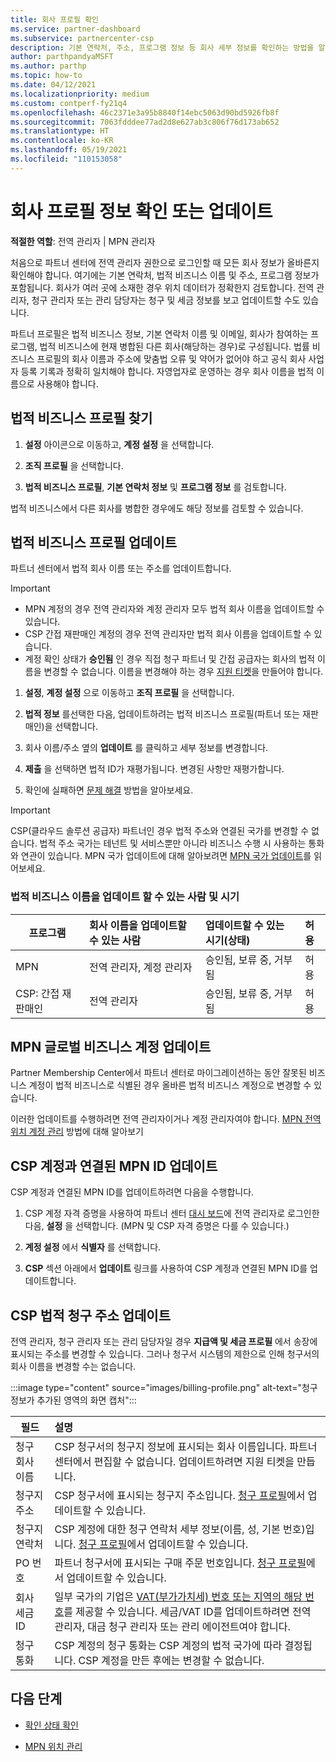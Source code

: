 ```yaml
---
title: 회사 프로필 확인
ms.service: partner-dashboard
ms.subservice: partnercenter-csp
description: 기본 연락처, 주소, 프로그램 정보 등 회사 세부 정보를 확인하는 방법을 알아봅니다. 또한 법률 및 청구 주소를 업데이트할 수 있습니다.
author: parthpandyaMSFT
ms.author: parthp
ms.topic: how-to
ms.date: 04/12/2021
ms.localizationpriority: medium
ms.custom: contperf-fy21q4
ms.openlocfilehash: 46c2371e3a95b8840f14ebc5063d90bd5926fb8f
ms.sourcegitcommit: 7063fdddee77ad2d8e627ab3c806f76d173ab652
ms.translationtype: HT
ms.contentlocale: ko-KR
ms.lasthandoff: 05/19/2021
ms.locfileid: "110153058"
---
```

# <a name="verify-or-update-your-company-profile-information"></a>회사 프로필 정보 확인 또는 업데이트 

**적절한 역할**: 전역 관리자 | MPN 관리자

처음으로 파트너 센터에 전역 관리자 권한으로 로그인할 때 모든 회사 정보가 올바른지 확인해야 합니다. 여기에는 기본 연락처, 법적 비즈니스 이름 및 주소, 프로그램 정보가 포함됩니다. 회사가 여러 곳에 소재한 경우 위치 데이터가 정확한지 검토합니다. 전역 관리자, 청구 관리자 또는 관리 담당자는 청구 및 세금 정보를 보고 업데이트할 수도 있습니다.

파트너 프로필은 법적 비즈니스 정보, 기본 연락처 이름 및 이메일, 회사가 참여하는 프로그램, 법적 비즈니스에 현재 병합된 다른 회사(해당하는 경우)로 구성됩니다. 법률 비즈니스 프로필의 회사 이름과 주소에 맞춤법 오류 및 약어가 없어야 하고 공식 회사 사업자 등록 기록과 정확히 일치해야 합니다. 자영업자로 운영하는 경우 회사 이름을 법적 이름으로 사용해야 합니다.


## <a name="locate-the-legal-business-profile"></a>법적 비즈니스 프로필 찾기

1. **설정** 아이콘으로 이동하고, **계정 설정** 을 선택합니다.
 
1. **조직 프로필** 을 선택합니다. 

2. **법적 비즈니스 프로필**, **기본 연락처 정보** 및 **프로그램 정보** 를 검토합니다.

법적 비즈니스에서 다른 회사를 병합한 경우에도 해당 정보를 검토할 수 있습니다. 

## <a name="update-your-legal-business-profile"></a>법적 비즈니스 프로필 업데이트 

파트너 센터에서 법적 회사 이름 또는 주소를 업데이트합니다.

>[!Important]
>- MPN 계정의 경우 전역 관리자와 계정 관리자 모두 법적 회사 이름을 업데이트할 수 있습니다.
>- CSP 간접 재판매인 계정의 경우 전역 관리자만 법적 회사 이름을 업데이트할 수 있습니다. 
>- 계정 확인 상태가 **승인됨** 인 경우 직접 청구 파트너 및 간접 공급자는 회사의 법적 이름을 변경할 수 없습니다. 이름을 변경해야 하는 경우 [지원 티켓](https://partner.microsoft.com/dashboard/support/servicerequests/create?stage=2&topicid=eb74583c-61b3-2124-bffc-00920e0ae772)을 만들어야 합니다.



1. **설정**, **계정 설정** 으로 이동하고 **조직 프로필** 을 선택합니다.

2. **법적 정보** 를선택한 다음, 업데이트하려는 법적 비즈니스 프로필(파트너 또는 재판매인)을 선택합니다.

1. 회사 이름/주소 옆의 **업데이트** 를 클릭하고 세부 정보를 변경합니다.
 
1. **제출** 을 선택하면 법적 ID가 재평가됩니다. 변경된 사항만 재평가합니다.

1. 확인에 실패하면 [문제 해결](verification-responses.md) 방법을 알아보세요.

>[!Important]
>CSP(클라우드 솔루션 공급자) 파트너인 경우 법적 주소와 연결된 국가를 변경할 수 없습니다. 법적 주소 국가는 테넌트 및 서비스뿐만 아니라 비즈니스 수행 시 사용하는 통화와 연관이 있습니다. MPN 국가 업데이트에 대해 알아보려면 [MPN 국가 업데이트](manage-locations.md#change-country-of-partner-global-account)를 읽어보세요.


### <a name="who-can-update-legal-business-name-and-when"></a>법적 비즈니스 이름을 업데이트 할 수 있는 사람 및 시기

|**프로그램**|**회사 이름을 업데이트할 수 있는 사람**|**업데이트할 수 있는 시기(상태)**|**허용**|
|---------------------|:-------------------------------|:------------|:-----------------|
MPN|전역 관리자, 계정 관리자|승인됨, 보류 중, 거부됨| 허용|
|CSP: 간접 재판매인|전역 관리자|승인됨, 보류 중, 거부됨| 허용|


## <a name="update-your-mpn-global-business-account"></a>MPN 글로벌 비즈니스 계정 업데이트

Partner Membership Center에서 파트너 센터로 마이그레이션하는 동안 잘못된 비즈니스 계정이 법적 비즈니스로 식별된 경우 올바른 법적 비즈니스 계정으로 변경할 수 있습니다.

이러한 업데이트를 수행하려면 전역 관리자이거나 계정 관리자여야 합니다. [MPN 전역 위치 계정 관리](manage-locations.md) 방법에 대해 알아보기


## <a name="update-your-mpn-id-associated-with-your-csp-account"></a>CSP 계정과 연결된 MPN ID 업데이트

CSP 계정과 연결된 MPN ID를 업데이트하려면 다음을 수행합니다.

1. CSP 계정 자격 증명을 사용하여 파트너 센터 [대시 보드](https://partner.microsoft.com/dashboard/home)에 전역 관리자로 로그인한 다음, **설정** 을 선택합니다. (MPN 및 CSP 자격 증명은 다를 수 있습니다.)
 
1. **계정 설정** 에서 **식별자** 를 선택합니다.

1. **CSP** 섹션 아래에서 **업데이트** 링크를 사용하여 CSP 계정과 연결된 MPN ID를 업데이트합니다. 


## <a name="update-your-csp-legal-billing-address"></a>CSP 법적 청구 주소 업데이트

전역 관리자, 청구 관리자 또는 관리 담당자일 경우 **지급액 및 세금 프로필** 에서 송장에 표시되는 주소를 변경할 수 있습니다. 그러나 청구서 시스템의 제한으로 인해 청구서의 회사 이름을 변경할 수는 없습니다.

:::image type="content" source="images/billing-profile.png" alt-text="청구 정보가 추가된 영역의 화면 캡처":::

|**필드**  |**설명**|  
|---------------------|:------------------|
|청구 회사 이름|CSP 청구서의 청구지 정보에 표시되는 회사 이름입니다.  파트너 센터에서 편집할 수 없습니다.  업데이트하려면 지원 티켓을 만듭니다.|
|청구지 주소|CSP 청구서에 표시되는 청구지 주소입니다. [청구 프로필](https://partner.microsoft.com/dashboard/account/v3/accountsettings/billingprofile#commercial)에서 업데이트할 수 있습니다.|
|청구지 연락처|CSP 계정에 대한 청구 연락처 세부 정보(이름, 성, 기본 번호)입니다.  [청구 프로필](https://partner.microsoft.com/dashboard/account/v3/accountsettings/billingprofile#commercial)에서 업데이트할 수 있습니다.|
|PO 번호|파트너 청구서에 표시되는 구매 주문 번호입니다.  [청구 프로필](https://partner.microsoft.com/dashboard/account/v3/accountsettings/billingprofile#commercial)에서 업데이트할 수 있습니다.|
|회사 세금 ID|일부 국가의 기업은 [VAT(부가가치세) 번호 또는 지역의 해당 번호](./organization-tax-info.md)를 제공할 수 있습니다. 세금/VAT ID를 업데이트하려면 전역 관리자, 대금 청구 관리자 또는 관리 에이전트여야 합니다.|
|청구 통화|CSP 계정의 청구 통화는 CSP 계정의 법적 국가에 따라 결정됩니다.  CSP 계정을 만든 후에는 변경할 수 없습니다.|

## <a name="next-steps"></a>다음 단계

- [확인 상태 확인](verification-responses.md)

- [MPN 위치 관리](manage-locations.md)